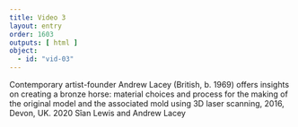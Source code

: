 ```yaml
---
title: Video 3
layout: entry
order: 1603
outputs: [ html ]
object:
  - id: "vid-03"
---
```


Contemporary artist-founder Andrew Lacey (British, b. 1969) offers insights on creating a bronze horse: material choices and process for the making of the original model and the associated mold using 3D laser scanning, 2016, Devon, UK. 2020 Sîan Lewis and Andrew Lacey
